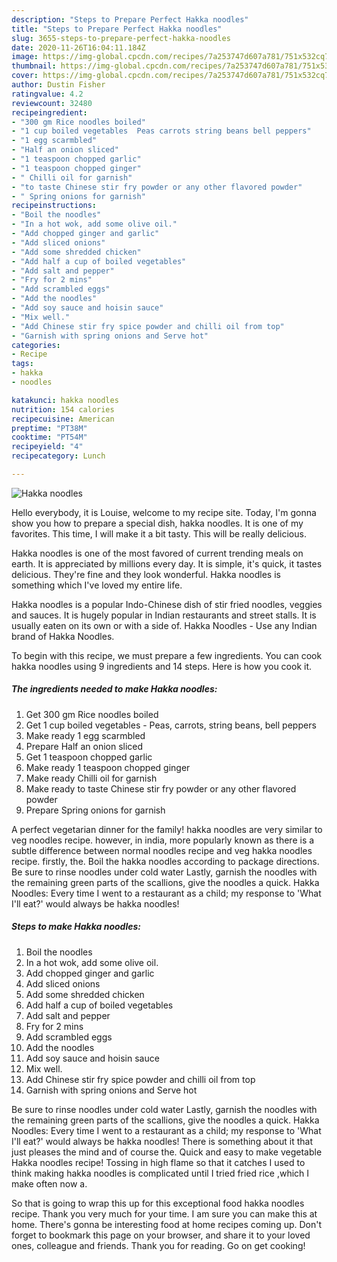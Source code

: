 ```yaml
---
description: "Steps to Prepare Perfect Hakka noodles"
title: "Steps to Prepare Perfect Hakka noodles"
slug: 3655-steps-to-prepare-perfect-hakka-noodles
date: 2020-11-26T16:04:11.184Z
image: https://img-global.cpcdn.com/recipes/7a253747d607a781/751x532cq70/hakka-noodles-recipe-main-photo.jpg
thumbnail: https://img-global.cpcdn.com/recipes/7a253747d607a781/751x532cq70/hakka-noodles-recipe-main-photo.jpg
cover: https://img-global.cpcdn.com/recipes/7a253747d607a781/751x532cq70/hakka-noodles-recipe-main-photo.jpg
author: Dustin Fisher
ratingvalue: 4.2
reviewcount: 32480
recipeingredient:
- "300 gm Rice noodles boiled"
- "1 cup boiled vegetables  Peas carrots string beans bell peppers"
- "1 egg scarmbled"
- "Half an onion sliced"
- "1 teaspoon chopped garlic"
- "1 teaspoon chopped ginger"
- " Chilli oil for garnish"
- "to taste Chinese stir fry powder or any other flavored powder"
- " Spring onions for garnish"
recipeinstructions:
- "Boil the noodles"
- "In a hot wok, add some olive oil."
- "Add chopped ginger and garlic"
- "Add sliced onions"
- "Add some shredded chicken"
- "Add half a cup of boiled vegetables"
- "Add salt and pepper"
- "Fry for 2 mins"
- "Add scrambled eggs"
- "Add the noodles"
- "Add soy sauce and hoisin sauce"
- "Mix well."
- "Add Chinese stir fry spice powder and chilli oil from top"
- "Garnish with spring onions and Serve hot"
categories:
- Recipe
tags:
- hakka
- noodles

katakunci: hakka noodles 
nutrition: 154 calories
recipecuisine: American
preptime: "PT38M"
cooktime: "PT54M"
recipeyield: "4"
recipecategory: Lunch

---
```



![Hakka noodles](https://img-global.cpcdn.com/recipes/7a253747d607a781/751x532cq70/hakka-noodles-recipe-main-photo.jpg)

Hello everybody, it is Louise, welcome to my recipe site. Today, I'm gonna show you how to prepare a special dish, hakka noodles. It is one of my favorites. This time, I will make it a bit tasty. This will be really delicious.

Hakka noodles is one of the most favored of current trending meals on earth. It is appreciated by millions every day. It is simple, it's quick, it tastes delicious. They're fine and they look wonderful. Hakka noodles is something which I've loved my entire life.

Hakka noodles is a popular Indo-Chinese dish of stir fried noodles, veggies and sauces. It is hugely popular in Indian restaurants and street stalls. It is usually eaten on its own or with a side of. Hakka Noodles - Use any Indian brand of Hakka Noodles.


To begin with this recipe, we must prepare a few ingredients. You can cook hakka noodles using 9 ingredients and 14 steps. Here is how you cook it.

<!--inarticleads1-->

##### The ingredients needed to make Hakka noodles:

1. Get 300 gm Rice noodles boiled
1. Get 1 cup boiled vegetables - Peas, carrots, string beans, bell peppers
1. Make ready 1 egg scarmbled
1. Prepare Half an onion sliced
1. Get 1 teaspoon chopped garlic
1. Make ready 1 teaspoon chopped ginger
1. Make ready  Chilli oil for garnish
1. Make ready to taste Chinese stir fry powder or any other flavored powder
1. Prepare  Spring onions for garnish


A perfect vegetarian dinner for the family! hakka noodles are very similar to veg noodles recipe. however, in india, more popularly known as there is a subtle difference between normal noodles recipe and veg hakka noodles recipe. firstly, the. Boil the hakka noodles according to package directions. Be sure to rinse noodles under cold water Lastly, garnish the noodles with the remaining green parts of the scallions, give the noodles a quick. Hakka Noodles: Every time I went to a restaurant as a child; my response to &#39;What I&#39;ll eat?&#39; would always be hakka noodles! 

<!--inarticleads2-->

##### Steps to make Hakka noodles:

1. Boil the noodles
1. In a hot wok, add some olive oil.
1. Add chopped ginger and garlic
1. Add sliced onions
1. Add some shredded chicken
1. Add half a cup of boiled vegetables
1. Add salt and pepper
1. Fry for 2 mins
1. Add scrambled eggs
1. Add the noodles
1. Add soy sauce and hoisin sauce
1. Mix well.
1. Add Chinese stir fry spice powder and chilli oil from top
1. Garnish with spring onions and Serve hot


Be sure to rinse noodles under cold water Lastly, garnish the noodles with the remaining green parts of the scallions, give the noodles a quick. Hakka Noodles: Every time I went to a restaurant as a child; my response to &#39;What I&#39;ll eat?&#39; would always be hakka noodles! There is something about it that just pleases the mind and of course the. Quick and easy to make vegetable Hakka noodles recipe! Tossing in high flame so that it catches I used to think making hakka noodles is complicated until I tried fried rice ,which I make often now a. 

So that is going to wrap this up for this exceptional food hakka noodles recipe. Thank you very much for your time. I am sure you can make this at home. There's gonna be interesting food at home recipes coming up. Don't forget to bookmark this page on your browser, and share it to your loved ones, colleague and friends. Thank you for reading. Go on get cooking!
